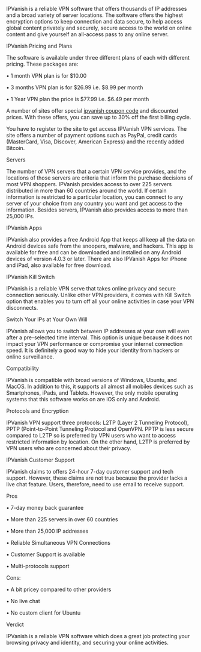 IPVanish is a reliable VPN software that offers thousands of IP addresses and a broad variety of server locations. The software offers the highest encryption options to keep connection and data secure, to help access global content privately and securely, secure access to the world on online content and give yourself an all-access pass to any online server.

IPVanish Pricing and Plans

The software is available under three different plans of each with different pricing. These packages are:

• 1 month VPN plan is for $10.00

• 3 months VPN plan is for $26.99 i.e. $8.99 per month

• 1 Year VPN plan the price is $77.99 i.e. $6.49 per month

A number of sites offer special <a href="https://vpnstart.com/ipvanish-coupon-code/">ipvanish coupon code</a> and discounted prices. With these offers, you can save up to 30% off the first billing cycle.

You have to register to the site to get access IPVanish VPN services. The site offers a number of payment options such as PayPal, credit cards (MasterCard, Visa, Discover, American Express) and the recently added Bitcoin.

Servers

The number of VPN servers that a certain VPN service provides, and the locations of those servers are criteria that inform the purchase decisions of most VPN shoppers. IPVanish provides access to over 225 servers distributed in more than 60 countries around the world. If certain information is restricted to a particular location, you can connect to any server of your choice from any country you want and get access to the information. Besides servers, IPVanish also provides access to more than 25,000 IPs.

IPVanish Apps

IPVanish also provides a free Android App that keeps all keep all the data on Android devices safe from the snoopers, malware, and hackers. This app is available for free and can be downloaded and installed on any Android devices of version 4.0.3 or later. There are also IPVanish Apps for iPhone and iPad, also available for free download.

IPVanish Kill Switch

IPVanish is a reliable VPN serve that takes online privacy and secure connection seriously. Unlike other VPN providers, it comes with Kill Switch option that enables you to turn off all your online activities in case your VPN disconnects.

Switch Your IPs at Your Own Will

IPVanish allows you to switch between IP addresses at your own will even after a pre-selected time interval. This option is unique because it does not impact your VPN performance or compromise your internet connection speed. It is definitely a good way to hide your identity from hackers or online surveillance.

Compatibility

IPVanish is compatible with broad versions of Windows, Ubuntu, and MacOS. In addition to this, it supports all almost all mobiles devices such as Smartphones, iPads, and Tablets. However, the only mobile operating systems that this software works on are iOS only and Android.

Protocols and Encryption

IPVanish VPN support three protocols: L2TP (Layer 2 Tunneling Protocol), PPTP (Point-to-Point Tunneling Protocol and OpenVPN. PPTP is less secure compared to L2TP so is preferred by VPN users who want to access restricted information by location. On the other hand, L2TP is preferred by VPN users who are concerned about their privacy.

IPVanish Customer Support

IPVanish claims to offers 24-hour 7-day customer support and tech support. However, these claims are not true because the provider lacks a live chat feature. Users, therefore, need to use email to receive support.

Pros

• 7-day money back guarantee

• More than 225 servers in over 60 countries

• More than 25,000 IP addresses

• Reliable Simultaneous VPN Connections

• Customer Support is available

• Multi-protocols support

Cons:

• A bit pricey compared to other providers

• No live chat

• No custom client for Ubuntu

Verdict

IPVanish is a reliable VPN software which does a great job protecting your browsing privacy and identity, and securing your online activities.

